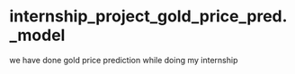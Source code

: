 # internship_project_gold_price_pred._model
we have done gold price prediction while doing my internship
